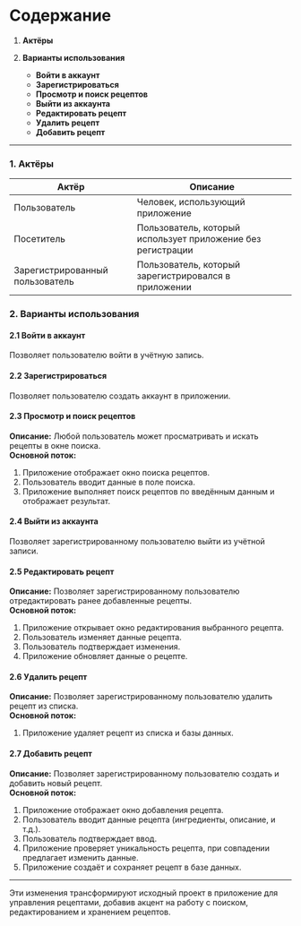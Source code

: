 
# Содержание

1. **Актёры**
2. **Варианты использования**

   - **Войти в аккаунт**
   - **Зарегистрироваться**
   - **Просмотр и поиск рецептов**
   - **Выйти из аккаунта**
   - **Редактировать рецепт**
   - **Удалить рецепт**
   - **Добавить рецепт**

---

### 1. Актёры

| Актёр | Описание |
|-------|----------|
| Пользователь | Человек, использующий приложение |
| Посетитель | Пользователь, который использует приложение без регистрации |
| Зарегистрированный пользователь | Пользователь, который зарегистрировался в приложении |

### 2. Варианты использования

#### 2.1 Войти в аккаунт
Позволяет пользователю войти в учётную запись.

#### 2.2 Зарегистрироваться
Позволяет пользователю создать аккаунт в приложении.

#### 2.3 Просмотр и поиск рецептов

**Описание:** Любой пользователь может просматривать и искать рецепты в окне поиска.  
**Основной поток:**
1. Приложение отображает окно поиска рецептов.
2. Пользователь вводит данные в поле поиска.
3. Приложение выполняет поиск рецептов по введённым данным и отображает результат.

#### 2.4 Выйти из аккаунта
Позволяет зарегистрированному пользователю выйти из учётной записи.

#### 2.5 Редактировать рецепт

**Описание:** Позволяет зарегистрированному пользователю отредактировать ранее добавленные рецепты.  
**Основной поток:**
1. Приложение открывает окно редактирования выбранного рецепта.
2. Пользователь изменяет данные рецепта.
3. Пользователь подтверждает изменения.
4. Приложение обновляет данные о рецепте.

#### 2.6 Удалить рецепт

**Описание:** Позволяет зарегистрированному пользователю удалить рецепт из списка.  
**Основной поток:**
1. Приложение удаляет рецепт из списка и базы данных.

#### 2.7 Добавить рецепт

**Описание:** Позволяет зарегистрированному пользователю создать и добавить новый рецепт.  
**Основной поток:**
1. Приложение отображает окно добавления рецепта.
2. Пользователь вводит данные рецепта (ингредиенты, описание, и т.д.).
3. Пользователь подтверждает ввод.
4. Приложение проверяет уникальность рецепта, при совпадении предлагает изменить данные.
5. Приложение создаёт и сохраняет рецепт в базе данных.

---

Эти изменения трансформируют исходный проект в приложение для управления рецептами, добавив акцент на работу с поиском, редактированием и хранением рецептов.
